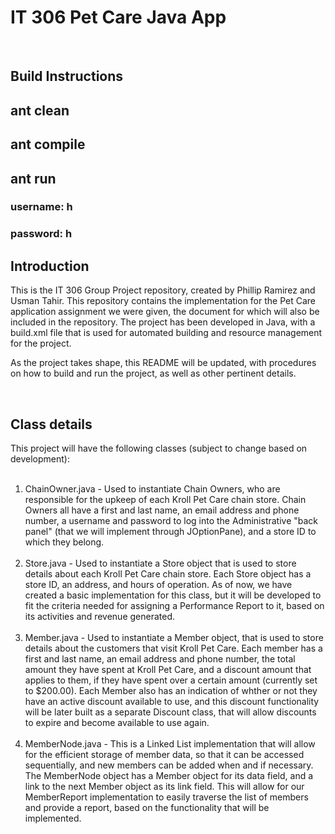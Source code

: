 # IT 306 Pet Care Java App #

<br>

Build Instructions
-------------
## ant clean
## ant compile
## ant run
### username: h
### password: h

Introduction
-------------

This is the IT 306 Group Project repository, created by Phillip Ramirez and Usman Tahir. This repository contains the implementation for the Pet Care application assignment we were given, the document for which will also be included in the repository. The project has been developed in Java, with a build.xml file that is used for automated building and resource management for the project.

As the project takes shape, this README will be updated, with procedures on how to build and run the project, as well as other pertinent details.

<br>

Class details
--------------

This project will have the following classes (subject to change based on development):
<br><br>
1. ChainOwner.java - Used to instantiate Chain Owners, who are responsible for the upkeep of each Kroll Pet Care chain store. Chain Owners all have a first and last name, an email address and phone number, a username and password to log into the Administrative "back panel" (that we will implement through JOptionPane), and a store ID to which they belong.
<br><br>
2. Store.java - Used to instantiate a Store object that is used to store details about each Kroll Pet Care chain store. Each Store object has a store ID, an address, and hours of operation. As of now, we have created a basic implementation for this class, but it will be developed to fit the criteria needed for assigning a Performance Report to it, based on its activities and revenue generated.
<br><br>
3. Member.java - Used to instantiate a Member object, that is used to store details about the customers that visit Kroll Pet Care. Each member has a first and last name, an email address and phone number, the total amount they have spent at Kroll Pet Care, and a discount amount that applies to them, if they have spent over a certain amount (currently set to $200.00). Each Member also has an indication of whther or not they have an active discount available to use, and this discount functionality will be later built as a separate Discount class, that will allow discounts to expire and become available to use again.
<br><br>
4. MemberNode.java - This is a Linked List implementation that will allow for the efficient storage of member data, so that it can be accessed sequentially, and new members can be added when and if necessary. The MemberNode object has a Member object for its data field, and a link to the next Member object as its link field. This will allow for our MemberReport implementation to easily traverse the list of members and provide a report, based on the functionality that will be implemented.